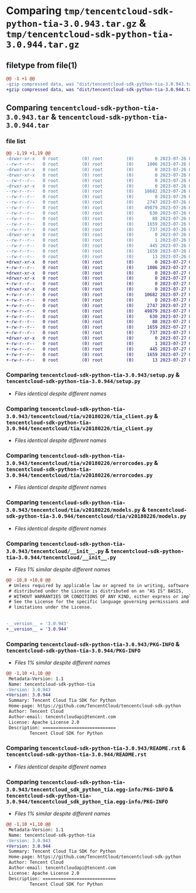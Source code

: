 # Comparing `tmp/tencentcloud-sdk-python-tia-3.0.943.tar.gz` & `tmp/tencentcloud-sdk-python-tia-3.0.944.tar.gz`

## filetype from file(1)

```diff
@@ -1 +1 @@
-gzip compressed data, was "dist/tencentcloud-sdk-python-tia-3.0.943.tar", last modified: Wed Jul 26 00:46:05 2023, max compression
+gzip compressed data, was "dist/tencentcloud-sdk-python-tia-3.0.944.tar", last modified: Thu Jul 27 02:25:14 2023, max compression
```

## Comparing `tencentcloud-sdk-python-tia-3.0.943.tar` & `tencentcloud-sdk-python-tia-3.0.944.tar`

### file list

```diff
@@ -1,19 +1,19 @@
-drwxr-xr-x   0 root         (0) root         (0)        0 2023-07-26 00:46:05.000000 tencentcloud-sdk-python-tia-3.0.943/
--rw-r--r--   0 root         (0) root         (0)     1006 2023-07-26 00:46:05.000000 tencentcloud-sdk-python-tia-3.0.943/setup.py
-drwxr-xr-x   0 root         (0) root         (0)        0 2023-07-26 00:46:05.000000 tencentcloud-sdk-python-tia-3.0.943/tencentcloud/
-drwxr-xr-x   0 root         (0) root         (0)        0 2023-07-26 00:46:05.000000 tencentcloud-sdk-python-tia-3.0.943/tencentcloud/tia/
--rw-r--r--   0 root         (0) root         (0)        0 2023-07-26 00:46:05.000000 tencentcloud-sdk-python-tia-3.0.943/tencentcloud/tia/__init__.py
-drwxr-xr-x   0 root         (0) root         (0)        0 2023-07-26 00:46:05.000000 tencentcloud-sdk-python-tia-3.0.943/tencentcloud/tia/v20180226/
--rw-r--r--   0 root         (0) root         (0)    10682 2023-07-26 00:46:05.000000 tencentcloud-sdk-python-tia-3.0.943/tencentcloud/tia/v20180226/tia_client.py
--rw-r--r--   0 root         (0) root         (0)        0 2023-07-26 00:46:05.000000 tencentcloud-sdk-python-tia-3.0.943/tencentcloud/tia/v20180226/__init__.py
--rw-r--r--   0 root         (0) root         (0)     2747 2023-07-26 00:46:05.000000 tencentcloud-sdk-python-tia-3.0.943/tencentcloud/tia/v20180226/errorcodes.py
--rw-r--r--   0 root         (0) root         (0)    49879 2023-07-26 00:46:05.000000 tencentcloud-sdk-python-tia-3.0.943/tencentcloud/tia/v20180226/models.py
--rw-r--r--   0 root         (0) root         (0)      630 2023-07-26 00:46:05.000000 tencentcloud-sdk-python-tia-3.0.943/tencentcloud/__init__.py
--rw-r--r--   0 root         (0) root         (0)       88 2023-07-26 00:46:05.000000 tencentcloud-sdk-python-tia-3.0.943/setup.cfg
--rw-r--r--   0 root         (0) root         (0)     1659 2023-07-26 00:46:05.000000 tencentcloud-sdk-python-tia-3.0.943/PKG-INFO
--rw-r--r--   0 root         (0) root         (0)      737 2023-07-26 00:46:05.000000 tencentcloud-sdk-python-tia-3.0.943/README.rst
-drwxr-xr-x   0 root         (0) root         (0)        0 2023-07-26 00:46:05.000000 tencentcloud-sdk-python-tia-3.0.943/tencentcloud_sdk_python_tia.egg-info/
--rw-r--r--   0 root         (0) root         (0)        1 2023-07-26 00:46:05.000000 tencentcloud-sdk-python-tia-3.0.943/tencentcloud_sdk_python_tia.egg-info/dependency_links.txt
--rw-r--r--   0 root         (0) root         (0)      445 2023-07-26 00:46:05.000000 tencentcloud-sdk-python-tia-3.0.943/tencentcloud_sdk_python_tia.egg-info/SOURCES.txt
--rw-r--r--   0 root         (0) root         (0)     1659 2023-07-26 00:46:05.000000 tencentcloud-sdk-python-tia-3.0.943/tencentcloud_sdk_python_tia.egg-info/PKG-INFO
--rw-r--r--   0 root         (0) root         (0)       13 2023-07-26 00:46:05.000000 tencentcloud-sdk-python-tia-3.0.943/tencentcloud_sdk_python_tia.egg-info/top_level.txt
+drwxr-xr-x   0 root         (0) root         (0)        0 2023-07-27 02:25:14.000000 tencentcloud-sdk-python-tia-3.0.944/
+-rw-r--r--   0 root         (0) root         (0)     1006 2023-07-27 02:25:13.000000 tencentcloud-sdk-python-tia-3.0.944/setup.py
+drwxr-xr-x   0 root         (0) root         (0)        0 2023-07-27 02:25:14.000000 tencentcloud-sdk-python-tia-3.0.944/tencentcloud/
+drwxr-xr-x   0 root         (0) root         (0)        0 2023-07-27 02:25:14.000000 tencentcloud-sdk-python-tia-3.0.944/tencentcloud/tia/
+-rw-r--r--   0 root         (0) root         (0)        0 2023-07-27 02:25:13.000000 tencentcloud-sdk-python-tia-3.0.944/tencentcloud/tia/__init__.py
+drwxr-xr-x   0 root         (0) root         (0)        0 2023-07-27 02:25:14.000000 tencentcloud-sdk-python-tia-3.0.944/tencentcloud/tia/v20180226/
+-rw-r--r--   0 root         (0) root         (0)    10682 2023-07-27 02:25:13.000000 tencentcloud-sdk-python-tia-3.0.944/tencentcloud/tia/v20180226/tia_client.py
+-rw-r--r--   0 root         (0) root         (0)        0 2023-07-27 02:25:13.000000 tencentcloud-sdk-python-tia-3.0.944/tencentcloud/tia/v20180226/__init__.py
+-rw-r--r--   0 root         (0) root         (0)     2747 2023-07-27 02:25:13.000000 tencentcloud-sdk-python-tia-3.0.944/tencentcloud/tia/v20180226/errorcodes.py
+-rw-r--r--   0 root         (0) root         (0)    49879 2023-07-27 02:25:13.000000 tencentcloud-sdk-python-tia-3.0.944/tencentcloud/tia/v20180226/models.py
+-rw-r--r--   0 root         (0) root         (0)      630 2023-07-27 02:25:13.000000 tencentcloud-sdk-python-tia-3.0.944/tencentcloud/__init__.py
+-rw-r--r--   0 root         (0) root         (0)       88 2023-07-27 02:25:14.000000 tencentcloud-sdk-python-tia-3.0.944/setup.cfg
+-rw-r--r--   0 root         (0) root         (0)     1659 2023-07-27 02:25:14.000000 tencentcloud-sdk-python-tia-3.0.944/PKG-INFO
+-rw-r--r--   0 root         (0) root         (0)      737 2023-07-27 02:25:13.000000 tencentcloud-sdk-python-tia-3.0.944/README.rst
+drwxr-xr-x   0 root         (0) root         (0)        0 2023-07-27 02:25:14.000000 tencentcloud-sdk-python-tia-3.0.944/tencentcloud_sdk_python_tia.egg-info/
+-rw-r--r--   0 root         (0) root         (0)        1 2023-07-27 02:25:14.000000 tencentcloud-sdk-python-tia-3.0.944/tencentcloud_sdk_python_tia.egg-info/dependency_links.txt
+-rw-r--r--   0 root         (0) root         (0)      445 2023-07-27 02:25:14.000000 tencentcloud-sdk-python-tia-3.0.944/tencentcloud_sdk_python_tia.egg-info/SOURCES.txt
+-rw-r--r--   0 root         (0) root         (0)     1659 2023-07-27 02:25:14.000000 tencentcloud-sdk-python-tia-3.0.944/tencentcloud_sdk_python_tia.egg-info/PKG-INFO
+-rw-r--r--   0 root         (0) root         (0)       13 2023-07-27 02:25:14.000000 tencentcloud-sdk-python-tia-3.0.944/tencentcloud_sdk_python_tia.egg-info/top_level.txt
```

### Comparing `tencentcloud-sdk-python-tia-3.0.943/setup.py` & `tencentcloud-sdk-python-tia-3.0.944/setup.py`

 * *Files identical despite different names*

### Comparing `tencentcloud-sdk-python-tia-3.0.943/tencentcloud/tia/v20180226/tia_client.py` & `tencentcloud-sdk-python-tia-3.0.944/tencentcloud/tia/v20180226/tia_client.py`

 * *Files identical despite different names*

### Comparing `tencentcloud-sdk-python-tia-3.0.943/tencentcloud/tia/v20180226/errorcodes.py` & `tencentcloud-sdk-python-tia-3.0.944/tencentcloud/tia/v20180226/errorcodes.py`

 * *Files identical despite different names*

### Comparing `tencentcloud-sdk-python-tia-3.0.943/tencentcloud/tia/v20180226/models.py` & `tencentcloud-sdk-python-tia-3.0.944/tencentcloud/tia/v20180226/models.py`

 * *Files identical despite different names*

### Comparing `tencentcloud-sdk-python-tia-3.0.943/tencentcloud/__init__.py` & `tencentcloud-sdk-python-tia-3.0.944/tencentcloud/__init__.py`

 * *Files 1% similar despite different names*

```diff
@@ -10,8 +10,8 @@
 # Unless required by applicable law or agreed to in writing, software
 # distributed under the License is distributed on an "AS IS" BASIS,
 # WITHOUT WARRANTIES OR CONDITIONS OF ANY KIND, either express or implied.
 # See the License for the specific language governing permissions and
 # limitations under the License.
 
 
-__version__ = '3.0.943'
+__version__ = '3.0.944'
```

### Comparing `tencentcloud-sdk-python-tia-3.0.943/PKG-INFO` & `tencentcloud-sdk-python-tia-3.0.944/PKG-INFO`

 * *Files 1% similar despite different names*

```diff
@@ -1,10 +1,10 @@
 Metadata-Version: 1.1
 Name: tencentcloud-sdk-python-tia
-Version: 3.0.943
+Version: 3.0.944
 Summary: Tencent Cloud Tia SDK for Python
 Home-page: https://github.com/TencentCloud/tencentcloud-sdk-python
 Author: Tencent Cloud
 Author-email: tencentcloudapi@tencent.com
 License: Apache License 2.0
 Description: ============================
         Tencent Cloud SDK for Python
```

### Comparing `tencentcloud-sdk-python-tia-3.0.943/README.rst` & `tencentcloud-sdk-python-tia-3.0.944/README.rst`

 * *Files identical despite different names*

### Comparing `tencentcloud-sdk-python-tia-3.0.943/tencentcloud_sdk_python_tia.egg-info/PKG-INFO` & `tencentcloud-sdk-python-tia-3.0.944/tencentcloud_sdk_python_tia.egg-info/PKG-INFO`

 * *Files 1% similar despite different names*

```diff
@@ -1,10 +1,10 @@
 Metadata-Version: 1.1
 Name: tencentcloud-sdk-python-tia
-Version: 3.0.943
+Version: 3.0.944
 Summary: Tencent Cloud Tia SDK for Python
 Home-page: https://github.com/TencentCloud/tencentcloud-sdk-python
 Author: Tencent Cloud
 Author-email: tencentcloudapi@tencent.com
 License: Apache License 2.0
 Description: ============================
         Tencent Cloud SDK for Python
```


